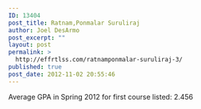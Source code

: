 ```yaml
---
ID: 13404
post_title: Ratnam,Ponmalar Suruliraj
author: Joel DesArmo
post_excerpt: ""
layout: post
permalink: >
  http://effrtlss.com/ratnamponmalar-suruliraj-3/
published: true
post_date: 2012-11-02 20:55:46
---
```

<p>Average GPA in Spring 2012 for first course listed: 2.456</p>